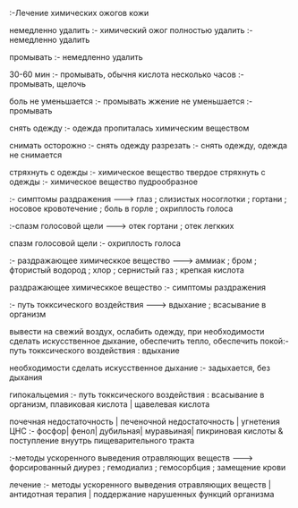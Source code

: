 :-Лечение химических ожогов кожи

немедленно удалить :- химический ожог
полностью удалить :- немедленно удалить

 

промывать :- немедленно удалить

30-60 мин :- промывать, обычня кислота
несколько часов :- промывать, щелочь

боль не уменьшается :- промывать
жжение не уменьшается :-промывать

снять одежду :- одежда пропиталась химическим веществом

снимать осторожно :- снять одежду
разрезать :- снять одежду, одежда не снимается

стряхнуть с одежды :- химическое вещество твердое
стряхнуть с одежды :- химическое вещество пудрообразное

:- симптомы раздражения
    --->    глаз
    ;       слизистых носоглотки
    ;       гортани
    ;       носовое кровотечение
    ;      боль в горле
    ;      охриплость голоса 

:-спазм голосовой щели
    --->    отек гортани
    ;      отек легкких

спазм голосовой щели :- охриплость голоса
	
:- раздражающее химическкое вещество
    --->    аммиак
    ;      бром
    ;      фтористый водород
    ;      хлор
    ;      сернистый газ
	;      крепкая кислота

раздражающее химическкое вещество :- симптомы раздражения

:- путь токксического воздействия
    --->    вдыхание
    ;      всасывание в организм

 

вывести на свежий воздух, ослабить одежду, при необходимости сделать искусственное дыхание, обеспечить тепло, обеспечить покой:- путь токксического воздействия : вдыхание

необходимости сделать искусственное дыхание :- задыхается, без дыхания

 

гипокальцемия :- путь токксического воздействия : всасывание в организм, плавиковая кислота | щавелевая кислота

 

почечная недостаточность | печеночной недостаточность | угнетения ЦНС :-  фосфор| фенол| дубильная| муравьиная| пикриновая кислоты & поступление внуутрь пищеварительного тракта

:-методы ускоренного выведения отравляющих веществ
    --->     форсированный диурез
	;	гемодиализ
	;	гемосорбция
	;	замещение крови

лечение :-
  методы ускоренного выведения отравляющих веществ | антидотная терапия |  поддержание нарушенных функций организма